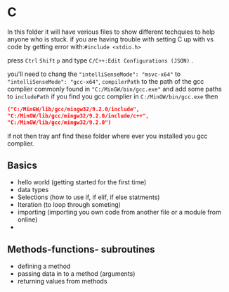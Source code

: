 # C

In this folder it will have verious files to show different techquies to help anyone who is stuck.
if you are having trouble with setting C up with vs code by getting error with:`#include <stdio.h>`

press `Ctrl` `Shift` `p` and type `C/C++:Edit Configurations (JSON)` .

you'll need to chang the `"intelliSenseMode": "msvc-x64"` to `"intelliSenseMode": "gcc-x64"`, `compilerPath` to the path of the gcc complier commonly found in `"C:/MinGW/bin/gcc.exe"` and add some paths to `includePath` if you find you gcc complier in `C:/MinGW/bin/gcc.exe` then

```json
("C:/MinGW/lib/gcc/mingw32/9.2.0/include",
"C:/MinGW/lib/gcc/mingw32/9.2.0/include/c++",
"C:/MinGW/lib/gcc/mingw32/9.2.0")
```

if not then tray anf find these folder where ever you installed you gcc complier.

## Basics

- hello world (getting started for the first time)
- data types
- Selections (how to use if, if elif, if else statments)
- Iteration (to loop through someting)
- importing (importing you own code from another file or a module from online)
-

## Methods-functions- subroutines

- defining a method
- passing data in to a method (arguments)
- returning values from methods

